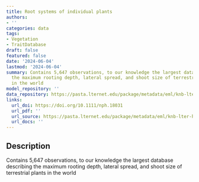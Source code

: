 ```yaml
---
title: Root systems of individual plants
authors:
- ''
categories: data
tags:
- Vegetation
- TraitDatabase
draft: false
featured: false
date: '2024-06-04'
lastmod: '2024-06-04'
summary: Contains 5,647 observations, to our knowledge the largest database describing
  the maximum rooting depth, lateral spread, and shoot size of terrestrial plants
  in the world
model_repository: ''
data_repository: https://pasta.lternet.edu/package/metadata/eml/knb-lter-hfr/426/1
links:
  url_doi: https://doi.org/10.1111/nph.18031
  url_pdf: ''
  url_source: https://pasta.lternet.edu/package/metadata/eml/knb-lter-hfr/426/1
  url_docs: ''
---
```


## Description

Contains 5,647 observations, to our knowledge the largest database describing the maximum rooting depth, lateral spread, and shoot size of terrestrial plants in the world

